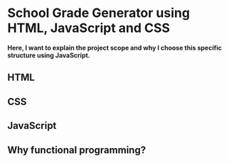 # School Grade Generator using HTML, JavaScript and CSS 


**Here, I want to explain the project scope and why I choose this specific structure using JavaScript.**

## HTML

## CSS


## JavaScript


## Why functional programming?

